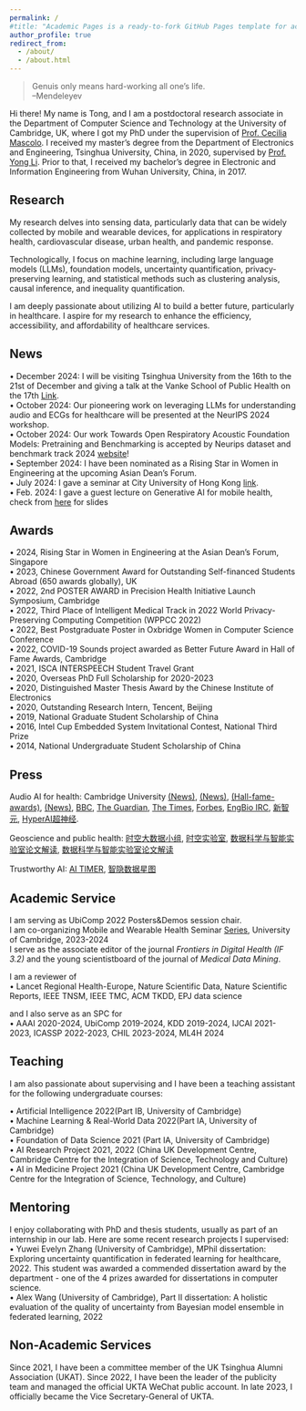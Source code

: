 ```yaml
---
permalink: /
#title: "Academic Pages is a ready-to-fork GitHub Pages template for academic personal websites"
author_profile: true
redirect_from: 
  - /about/
  - /about.html
---
```







>   Genuis only means hard-working all one’s life.\
> –Mendeleyev

Hi there! My name is Tong, and I am a postdoctoral research associate in the Department of Computer Science and Technology at the University of Cambridge, UK, where I got my PhD under the supervision of [Prof. Cecilia Mascolo](https://www.cl.cam.ac.uk/~cm542/). I received my master’s degree from the Department of Electronics and Engineering, Tsinghua University, China, in 2020, supervised by [Prof. Yong Li](https://fi.ee.tsinghua.edu.cn/~liyong/). Prior to that, I received my bachelor’s degree in Electronic and Information Engineering from Wuhan University, China, in 2017.

## Research

My research delves into sensing data, particularly data that can be widely collected by mobile and wearable devices, for applications in respiratory health, cardiovascular disease, urban health, and pandemic response.

Technologically, I focus on machine learning, including large language models (LLMs), foundation models, uncertainty quantification, privacy-preserving learning, and statistical methods such as clustering analysis, causal inference, and inequality quantification.

I am deeply passionate about utilizing AI to build a better future, particularly in healthcare. I aspire for my research to enhance the efficiency, accessibility, and affordability of healthcare services.


## News
• December 2024: I will be visiting Tsinghua University from the 16th to the 21st of December and giving a talk at the Vanke School of Public Health on the 17th [Link](https://mp.weixin.qq.com/s/RBekev3aH0OrCO_hbioUXA).\
• October 2024: Our pioneering work on leveraging LLMs for understanding audio and ECGs for healthcare will be presented at the NeurIPS 2024 workshop.\
• October 2024: Our work Towards Open Respiratory Acoustic Foundation Models: Pretraining and Benchmarking is accepted by Neurips dataset and benchmark track 2024 [website](https://opera-benchmark.github.io/)!\
• September 2024: I have been nominated as a Rising Star in Women in Engineering at the upcoming Asian Dean’s Forum.\
• July 2024: I gave a seminar at City University of Hong Kong [link](https://www.ds.cityu.edu.hk/news-event/seminars/ai-empowered-mhealth-pioneering-applications-and-overcoming-key-challenges). \
• Feb. 2024: I gave a guest lecture on Generative AI for mobile health, check from [here](https://www.cl.cam.ac.uk/teaching/2324/MH/Guest-Xia.pdf) for slides 

## Awards
• 2024, Rising Star in Women in Engineering at the Asian Dean’s Forum, Singapore \
• 2023, Chinese Government Award for Outstanding Self-financed Students Abroad (650 awards globally), UK \
• 2022, 2nd POSTER AWARD in Precision Health Initiative Launch Symposium, Cambridge \
• 2022, Third Place of lntelligent Medical Track in 2022 World Privacy-Preserving Computing Competition (WPPCC 2022)\
• 2022, Best Postgraduate Poster in Oxbridge Women in Computer Science Conference\
• 2022, COVID-19 Sounds project awarded as Better Future Award in Hall of Fame Awards, Cambridge\
• 2021, ISCA INTERSPEECH Student Travel Grant\
• 2020, Overseas PhD Full Scholarship for 2020-2023\
• 2020, Distinguished Master Thesis Award by the Chinese Institute of Electronics\
• 2020, Outstanding Research Intern, Tencent, Beijing\
• 2019, National Graduate Student Scholarship of China\
• 2016, Intel Cup Embedded System Invitational Contest, National Third Prize\
• 2014, National Undergraduate Student Scholarship of China

## Press
Audio AI for health: Cambridge University [(News)](https://www.cam.ac.uk/research/news/new-app-collects-the-sounds-of-covid-19), [(News)](https://www.cst.cam.ac.uk/news/your-phone-could-tell-us-if-you-have-coronavirus), [(Hall-fame-awards)](https://www.cst.cam.ac.uk/news/presenting-hall-fame-awards), [(News)](https://www.cst.cam.ac.uk/news/remote-monitoring-successfully-tracks-covid-19-progression-over-time), [BBC](https://www.bbc.co.uk/news/technology-52215290), [The Guardian](https://www.theguardian.com/world/2020/sep/21/what-is-persistent-cough-and-how-to-i-recognise-it-coronavirus-covid), [The Times](https://archive.ph/IRAX1), [Forbes](https://www.forbes.com/sites/marcwebertobias/2020/05/05/ai-and-medical-diagnostics-can-a-smartphone-app-detect-covid-19-from-speech-or-a-cough/#144df95f5436), [EngBio IRC](https://www.engbio.cam.ac.uk/files/media/digital_final_accelerating_research_impact_with_open_technologies.pdf), [新智元](https://mp.weixin.qq.com/s/xtjl0skrN_KlXDk8CqzAqw), [HyperAI超神经](https://mp.weixin.qq.com/s/pC97usmnzZGzDua7nrXf-g).

Geoscience and public health: [时空大数据小组](https://mp.weixin.qq.com/s/EpeAkAsroxsZ86gq90PAJA), [时空实验室](https://mp.weixin.qq.com/s/1wytawD3p8-FMhwVWHNXkw), [数据科学与智能实验室论文解读](https://mp.weixin.qq.com/s?__biz=MzUzNjQwNzc0NA==&mid=2247490063&idx=1&sn=c9c83c8797b71c5a2a490f5654a881f6&chksm=fb572348bc3eb441a423e2ddf3a3dc9863862fed04502689e8eee98de89f91aabe3f6b4ed472&scene=126&sessionid=1734273324#rd), [数据科学与智能实验室论文解读](https://mp.weixin.qq.com/s?__biz=MzUzNjQwNzc0NA==&mid=2247485828&idx=1&sn=0dc3c805e72a24cfbb574625a6aefb05&chksm=faf7f22bcd807b3d2b5586bc5ee995cfd51a97e92fe2aaed4c2ff6b257e0fcb8198cecf6f6d7&scene=126&sessionid=1734273453#rd)

Trustworthy AI: [AI TIMER](https://mp.weixin.qq.com/s/s3ZJuodSNLo1X3IdqtFmMA), [智隐数据星图](https://mp.weixin.qq.com/s/-1vFAxFLrps9K_ss9Mc3BQ)

## Academic Service

I am serving as UbiComp 2022 Posters&Demos session chair.\
I am co-organizing Mobile and Wearable Health Seminar [Series](https://mobile-systems.cl.cam.ac.uk/seminars.html), University of Cambridge, 2023-2024\
I serve as the associate editor of the journal *Frontiers in Digital Health (IF 3.2)* and the young scientistboard of the journal of *Medical Data Mining*.

I am a reviewer of \
• Lancet Regional Health-Europe, Nature Scientific Data, Nature Scientific Reports, IEEE TNSM, IEEE TMC, ACM TKDD, EPJ data science

and I also serve as an SPC for\
• AAAI 2020-2024, UbiComp 2019-2024, KDD 2019-2024, IJCAI 2021-2023, ICASSP 2022-2023, CHIL 2023-2024, ML4H 2024


## Teaching
I am also passionate about supervising and I have been a teaching assistant for the following undergraduate courses:

• Artificial Intelligence 2022(Part IB, University of Cambridge)\
• Machine Learning & Real-World Data 2022(Part IA, University of Cambridge)\
• Foundation of Data Science 2021 (Part IA, University of Cambridge)\
• AI Research Project 2021, 2022 (China UK Development Centre, Cambridge Centre for the Integration of Science, Technology and Culture)\
• AI in Medicine Project 2021 (China UK Development Centre, Cambridge Centre for the Integration of Science, Technology, and Culture)


## Mentoring
I enjoy collaborating with PhD and thesis students, usually as part of an internship in our lab. Here are some recent research projects I supervised:\
• Yuwei Evelyn Zhang (University of Cambridge), MPhil dissertation: Exploring uncertainty quantification in federated learning for healthcare, 2022. This student was awarded a commended dissertation award by the department - one of the 4 prizes awarded for dissertations in computer science.\
• Alex Wang (University of Cambridge), Part II dissertation: A holistic evaluation of the quality of uncertainty from Bayesian model ensemble in federated learning, 2022

## Non-Academic Services
Since 2021, I have been a committee member of the UK Tsinghua Alumni Association (UKAT). Since 2022, I have been the leader of the publicity team and managed the official UKTA WeChat public account. In late 2023, I officially became the Vice Secretary-General of UKTA.


